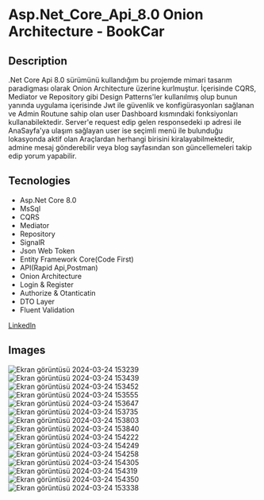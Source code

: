 # Asp.Net_Core_Api_8.0 Onion Architecture - BookCar

## Description <br/>
.Net Core Api 8.0 sürümünü kullandığım bu projemde mimari tasarım paradigması olarak Onion Architecture üzerine kurlmuştur. İçerisinde CQRS, Mediator ve Repository gibi Design Patterns'ler
kullanılmış olup bunun yanında uygulama içerisinde Jwt ile güvenlik ve konfigürasyonları sağlanan ve Admin Routune sahip olan user Dashboard kısmındaki fonksiyonları kullanabilektedir.
Server'e request edip gelen responsedeki ıp adresi ile AnaSayfa'ya ulaşım sağlayan user ise seçimli menü ile bulunduğu lokasyonda aktif olan Araçlardan herhangi birisini kiralayabilmektedir,
admine mesaj gönderebilir veya blog sayfasından son güncellemeleri takip edip yorum yapabilir.

## Tecnologies <br/>
+ Asp.Net Core 8.0<br/>
+ MsSql<br/>
+ CQRS<br/>
+ Mediator<br/>
+ Repository<br/>
+ SignalR<br/>
+ Json Web Token<br/>
+ Entity Framework Core(Code First)<br/>
+ API(Rapid Api,Postman)<br/>
+ Onion Architecture<br/>
+ Login & Register<br/>
+ Authorize & Otanticatin<br/>
+ DTO Layer<br/>
+ Fluent Validation<br/>

[Linkedln](https://www.linkedin.com/in/tun%C3%A7-%C3%A7inda%C5%9F-a1b919254/)

## Images <br/>
![Ekran görüntüsü 2024-03-24 153239](https://github.com/Tunc4532/Udemy_CarBook_MyProject/assets/121084967/539ba1ac-8529-41a5-97e2-e73b8b81a718)
![Ekran görüntüsü 2024-03-24 153439](https://github.com/Tunc4532/Udemy_CarBook_MyProject/assets/121084967/98aec9db-2958-41ef-b43e-fd41f32807cd)
![Ekran görüntüsü 2024-03-24 153452](https://github.com/Tunc4532/Udemy_CarBook_MyProject/assets/121084967/a87c812d-5810-4673-817e-541c1654c599)
![Ekran görüntüsü 2024-03-24 153555](https://github.com/Tunc4532/Udemy_CarBook_MyProject/assets/121084967/015054ab-b664-48e5-8e52-d85e95a66ccf)
![Ekran görüntüsü 2024-03-24 153647](https://github.com/Tunc4532/Udemy_CarBook_MyProject/assets/121084967/cfa19298-ca68-4ba6-887b-41cc5e936f6f)
![Ekran görüntüsü 2024-03-24 153735](https://github.com/Tunc4532/Udemy_CarBook_MyProject/assets/121084967/75d02e27-0d77-48ad-914a-5b9675c8e6a4)
![Ekran görüntüsü 2024-03-24 153803](https://github.com/Tunc4532/Udemy_CarBook_MyProject/assets/121084967/fda2c39d-5807-48bb-9d15-0c3a4717f308)
![Ekran görüntüsü 2024-03-24 153840](https://github.com/Tunc4532/Udemy_CarBook_MyProject/assets/121084967/314f6505-3fcc-4b3b-b0b7-8b2815c1f8ee)
![Ekran görüntüsü 2024-03-24 154222](https://github.com/Tunc4532/Udemy_CarBook_MyProject/assets/121084967/49ae5ba8-690f-455a-a319-8d60ef00e9ee)
![Ekran görüntüsü 2024-03-24 154249](https://github.com/Tunc4532/Udemy_CarBook_MyProject/assets/121084967/efb89929-1fd7-4608-8af8-6ad23cfa5f2f)
![Ekran görüntüsü 2024-03-24 154258](https://github.com/Tunc4532/Udemy_CarBook_MyProject/assets/121084967/506b27e4-ff44-444d-a0d9-1b862f8f468f)
![Ekran görüntüsü 2024-03-24 154305](https://github.com/Tunc4532/Udemy_CarBook_MyProject/assets/121084967/052df93c-40f1-43d7-a09e-cb54a5b68074)
![Ekran görüntüsü 2024-03-24 154319](https://github.com/Tunc4532/Udemy_CarBook_MyProject/assets/121084967/c70099b1-c6f9-4728-8a28-5751fb23c460)
![Ekran görüntüsü 2024-03-24 154350](https://github.com/Tunc4532/Udemy_CarBook_MyProject/assets/121084967/a0830772-c835-4514-839a-3c809b5b26fe)
![Ekran görüntüsü 2024-03-24 153338](https://github.com/Tunc4532/Udemy_CarBook_MyProject/assets/121084967/c7024d76-5d23-444c-896c-f365fefb644c)
